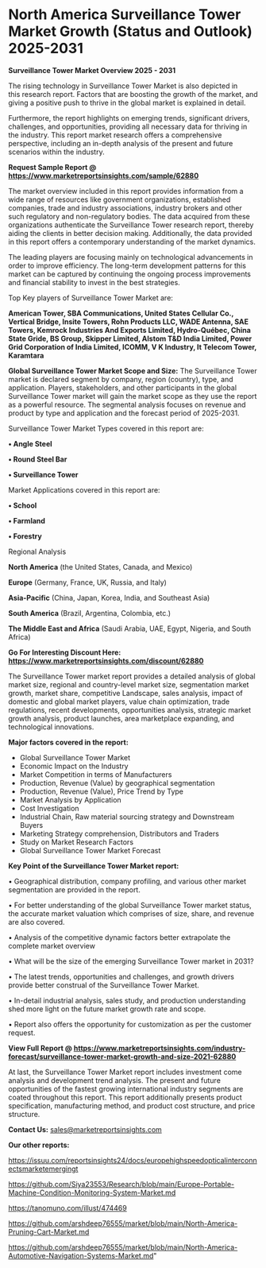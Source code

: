 # North America Surveillance Tower Market Growth (Status and Outlook) 2025-2031

<Strong> Surveillance Tower Market Overview 2025 - 2031</strong>

The rising technology in Surveillance Tower Market is also depicted in this research report. Factors that are boosting the growth of the market, and giving a positive push to thrive in the global market is explained in detail.

Furthermore, the report highlights on emerging trends, significant drivers, challenges, and opportunities, providing all necessary data for thriving in the industry. This report market research offers a comprehensive perspective, including an in-depth analysis of the present and future scenarios within the industry.

<strong>Request Sample Report @ <a href=https://www.marketreportsinsights.com/sample/62880>https://www.marketreportsinsights.com/sample/62880</a></strong>

The market overview included in this report provides information from a wide range of resources like government organizations, established companies, trade and industry associations, industry brokers and other such regulatory and non-regulatory bodies. The data acquired from these organizations authenticate the Surveillance Tower research report, thereby aiding the clients in better decision making. Additionally, the data provided in this report offers a contemporary understanding of the market dynamics.

The leading players are focusing mainly on technological advancements in order to improve efficiency. The long-term development patterns for this market can be captured by continuing the ongoing process improvements and financial stability to invest in the best strategies.

Top Key players of Surveillance Tower Market are:

<strong>American Tower, SBA Communications, United States Cellular Co., Vertical Bridge, Insite Towers, Rohn Products LLC, WADE Antenna, SAE Towers, Kemrock Industries And Exports Limited, Hydro-Québec, China State Gride, BS Group, Skipper Limited, Alstom T&D India Limited, Power Grid Corporation of India Limited, ICOMM, V K Industry, It Telecom Tower, Karamtara</strong>

<strong><b>Global Surveillance Tower Market Scope and Size:</b></strong>
The Surveillance Tower market is declared segment by company, region (country), type, and application. Players, stakeholders, and other participants in the global Surveillance Tower market will gain the market scope as they use the report as a powerful resource. The segmental analysis focuses on revenue and product by type and application and the forecast period of 2025-2031.

Surveillance Tower Market Types covered in this report are:

<strong>• Angle Steel

• Round Steel Bar

• Surveillance Tower</strong>

Market Applications covered in this report are:

<strong>• School

• Farmland

• Forestry</strong> 

Regional Analysis

<strong>North America</strong> (the United States, Canada, and Mexico)

<strong>Europe</strong> (Germany, France, UK, Russia, and Italy)

<strong>Asia-Pacific</strong> (China, Japan, Korea, India, and Southeast Asia)

<strong>South America</strong> (Brazil, Argentina, Colombia, etc.)

<strong>The Middle East and Africa</strong> (Saudi Arabia, UAE, Egypt, Nigeria, and South Africa)

<strong>Go For Interesting Discount Here: <a href=https://www.marketreportsinsights.com/discount/62880>https://www.marketreportsinsights.com/discount/62880</a></strong>

The Surveillance Tower market report provides a detailed analysis of global market size, regional and country-level market size, segmentation market growth, market share, competitive Landscape, sales analysis, impact of domestic and global market players, value chain optimization, trade regulations, recent developments, opportunities analysis, strategic market growth analysis, product launches, area marketplace expanding, and technological innovations.

<strong><b>Major factors covered in the report:</b></strong>
<ul>
  <li>Global Surveillance Tower Market </li>
  <li>Economic Impact on the Industry</li>
  <li>Market Competition in terms of Manufacturers</li>
  <li>Production, Revenue (Value) by geographical segmentation</li>
  <li>Production, Revenue (Value), Price Trend by Type</li>
  <li>Market Analysis by Application</li>
  <li>Cost Investigation</li>
  <li>Industrial Chain, Raw material sourcing strategy and Downstream Buyers</li>
  <li>Marketing Strategy comprehension, Distributors and Traders</li>
  <li>Study on Market Research Factors</li>
  <li>Global Surveillance Tower Market Forecast</li>
</ul>

<strong><b>Key Point of the Surveillance Tower Market report:</b></strong>

• Geographical distribution, company profiling, and various other market segmentation are provided in the report.

• For better understanding of the global Surveillance Tower market status, the accurate market valuation which comprises of size, share, and revenue are also covered.

• Analysis of the competitive dynamic factors better extrapolate the complete market overview

• What will be the size of the emerging Surveillance Tower market in 2031?

• The latest trends, opportunities and challenges, and growth drivers provide better construal of the Surveillance Tower Market.

• In-detail industrial analysis, sales study, and production understanding shed more light on the future market growth rate and scope.

• Report also offers the opportunity for customization as per the customer request.

<strong><b>View Full Report @ <a href=https://www.marketreportsinsights.com/industry-forecast/surveillance-tower-market-growth-and-size-2021-62880>https://www.marketreportsinsights.com/industry-forecast/surveillance-tower-market-growth-and-size-2021-62880</a></b></strong>


At last, the Surveillance Tower Market report includes investment come analysis and development trend analysis. The present and future opportunities of the fastest growing international industry segments are coated throughout this report. This report additionally presents product specification, manufacturing method, and product cost structure, and price structure.

<strong>Contact Us:</strong>
sales@marketreportsinsights.com

<strong>Our other reports:</strong>

<a href=https://issuu.com/reportsinsights24/docs/europehighspeedopticalinterconnectsmarketemergingt>https://issuu.com/reportsinsights24/docs/europehighspeedopticalinterconnectsmarketemergingt</a>

<a href=https://github.com/Siya23553/Research/blob/main/Europe-Portable-Machine-Condition-Monitoring-System-Market.md>https://github.com/Siya23553/Research/blob/main/Europe-Portable-Machine-Condition-Monitoring-System-Market.md</a>

<a href=https://tanomuno.com/illust/474469>https://tanomuno.com/illust/474469</a>

<a href=https://github.com/arshdeep76555/market/blob/main/North-America-Pruning-Cart-Market.md>https://github.com/arshdeep76555/market/blob/main/North-America-Pruning-Cart-Market.md</a>

<a href=https://github.com/arshdeep76555/market/blob/main/North-America-Automotive-Navigation-Systems-Market.md>https://github.com/arshdeep76555/market/blob/main/North-America-Automotive-Navigation-Systems-Market.md</a>"
